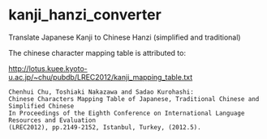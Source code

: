 
# kanji_hanzi_converter

Translate Japanese Kanji to Chinese Hanzi (simplified and traditional)

The chinese character mapping table is attributed to:

http://lotus.kuee.kyoto-u.ac.jp/~chu/pubdb/LREC2012/kanji_mapping_table.txt

```
Chenhui Chu, Toshiaki Nakazawa and Sadao Kurohashi:
Chinese Characters Mapping Table of Japanese, Traditional Chinese and Simplified Chinese
In Proceedings of the Eighth Conference on International Language Resources and Evaluation
(LREC2012), pp.2149-2152, Istanbul, Turkey, (2012.5).
```
